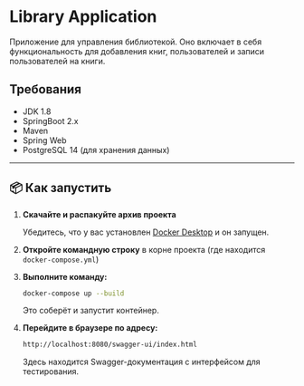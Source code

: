 # Library Application

Приложение для управления библиотекой. Оно включает в себя функциональность для добавления книг, пользователей и записи пользователей на книги.

## Требования

- JDK 1.8
- SpringBoot 2.x
- Maven
- Spring Web
- PostgreSQL 14 (для хранения данных)

---

## 📦 Как запустить

1. **Скачайте и распакуйте архив проекта**

   Убедитесь, что у вас установлен [Docker Desktop](https://www.docker.com/products/docker-desktop/) и он запущен.

2. **Откройте командную строку** в корне проекта (где находится `docker-compose.yml`)

3. **Выполните команду:**

   ```bash
   docker-compose up --build
   ```
   Это соберёт и запустит контейнер.

4. **Перейдите в браузере по адресу:**

   ```bash
   http://localhost:8080/swagger-ui/index.html
    ```
   Здесь находится Swagger-документация с интерфейсом для тестирования.
